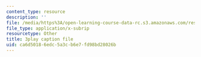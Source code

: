 ```yaml
---
content_type: resource
description: ''
file: /media/https%3A/open-learning-course-data-rc.s3.amazonaws.com/res-18-009-learn-differential-equations-up-close-with-gilbert-strang-and-cleve-moler-fall-2015/ca6d50186edc5a3cb6e7fd98bd28026b_RwBCrVB98s8.vtt
file_type: application/x-subrip
resourcetype: Other
title: 3play caption file
uid: ca6d5018-6edc-5a3c-b6e7-fd98bd28026b
---
```

